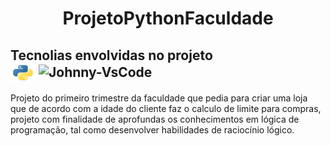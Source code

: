 <h1 align="center">ProjetoPythonFaculdade</h1>

<p>
  <h2> Tecnolias envolvidas no projeto
  <div style="display: inline_block">
  <img align="center" alt="Johnny-Python" height="30" width="40" src="https://raw.githubusercontent.com/devicons/devicon/master/icons/python/python-original.svg">
  <img align="center" alt="Johnny-VsCode" height="30" width="40" src="https://cdn.jsdelivr.net/gh/devicons/devicon/icons/vscode/vscode-original.svg">
  </div>
  </h2>
</p>

Projeto do primeiro trimestre da faculdade que pedia para criar uma loja que de acordo com a idade do cliente faz o calculo de limite para compras, projeto com finalidade de aprofundas os conhecimentos em lógica de programação, tal como desenvolver habilidades de raciocínio lógico.
